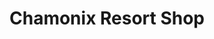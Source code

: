 ---
title: "Chamonix Resort Shop"
url: /chamonix-mont-blanc/chamonix-resort-shop/
shop: Allgemein
---